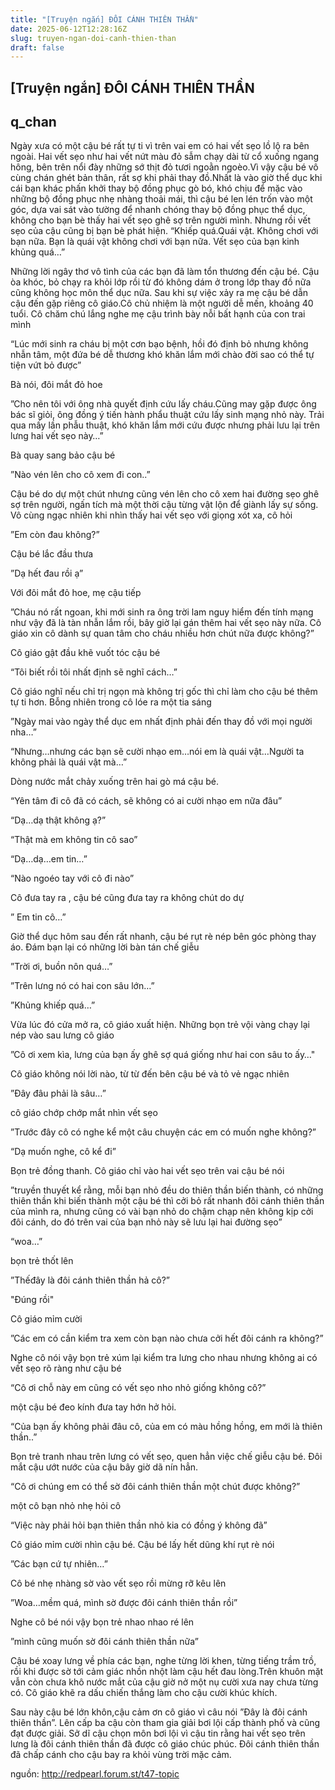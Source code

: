 ```yaml
---
title: "[Truyện ngắn] ĐÔI CÁNH THIÊN THẦN"
date: 2025-06-12T12:28:16Z
slug: truyen-ngan-doi-canh-thien-than
draft: false
---
```


## [Truyện ngắn] ĐÔI CÁNH THIÊN THẦN

## q_chan

Ngày xưa có một cậu bé rất tự ti vì trên vai em có hai vết sẹo lồ lộ ra bên ngoài. Hai vết sẹo như hai vết nứt màu đỏ sẫm chạy dài từ cổ xuống ngang hông, bên trên nổi đày những sớ thịt đỏ tươi ngoằn ngoèo.Vì vậy cậu bé vô cùng chán ghét bản thân, rất sợ khi phải thay đồ.Nhất là vào giờ thể dục khi cái bạn khác phấn khởi thay bộ đồng phục gò bó, khó chịu để mặc vào những bộ đồng phục nhẹ nhàng thoải mái, thì cậu bé len lén trốn vào một góc, dựa vai sát vào tường để nhanh chóng thay bộ đồng phục thể dục, không cho bạn bè thấy hai vết sẹo ghê sợ trên người mình. Nhưng rồi vết sẹo của cậu cũng bị bạn bè phát hiện.
“Khiếp quá.Quái vật. Không chơi với bạn nữa. Bạn là quái vật không chơi với bạn nữa. Vết sẹo của bạn kinh khủng quá…”
 
Những lời ngây thơ vô tình của các bạn đã làm tổn thương đến cậu bé. Cậu òa khóc, bỏ chạy ra khỏi lớp rồi từ đó không dám ở trong lớp thay đồ nữa cũng không học môn thể dục nữa. Sau khi sự việc xảy ra mẹ cậu bé dẫn cậu đến gặp riêng cô giáo.Cô chủ nhiệm là một người dễ mến, khoảng 40 tuổi. Cô chăm chú lắng nghe mẹ cậu trình bày nỗi bất hạnh của con trai mình
 
“Lúc mới sinh ra cháu bị một cơn bạo bệnh, hồi đó định bỏ nhưng không nhẫn tâm, một đứa bé dễ thương khó khăn lắm mới chào đời sao có thể tự tiện vứt bỏ được”
 
Bà nói, đôi mắt đỏ hoe
 
”Cho nên tôi với ông nhà quyết định cứu lấy cháu.Cũng may gặp được ông bác sĩ giỏi, ông đồng ý tiến hành phẩu thuật cứu lấy sinh mạng nhỏ này. Trải qua mấy lần phẫu thuật, khó khăn lắm mới cứu được nhưng phải lưu lại trên lưng hai vết sẹo này…”
 
Bà quay sang bảo cậu bé
 
”Nào vén lên cho cô xem đi con..”
 
 
 
 
 
 
 
 

 
Cậu bé do dự một chút nhưng cũng vén lên cho cô xem hai đường sẹo ghê sợ trên người, ngấn tích mà một thời cậu từng vật lộn để giành lấy sự sống. Vô cùng ngạc nhiên khi nhìn thấy hai vết sẹo với giọng xót xa, cô hỏi 
 
”Em còn đau không?”
 
 
 
 
 

Cậu bé lắc đầu thưa
 
”Dạ hết đau rồi ạ”
 
Với đôi mắt đỏ hoe, mẹ cậu tiếp
 
”Cháu nó rất ngoan, khi mới sinh ra ông trời lam nguy hiểm đến tính mạng như vậy đã là tàn nhẫn lắm rồi, bây giờ lại gán thêm hai vết sẹo này nữa. Cô giáo xin cô dành sự quan tâm cho cháu nhiều hơn chút nữa được không?”
 
Cô giáo gật đầu khẽ vuốt tóc cậu bé
 
“Tôi biết rồi tôi nhất định sẽ nghĩ cách…”
 
Cô giáo nghĩ nếu chỉ trị ngọn mà không trị gốc thì chỉ làm cho cậu bé thêm tự ti hơn. Bỗng nhiên trong cô lóe ra một tia sáng
 
”Ngày mai vào ngày thể dục em nhất định phải đến thay đồ với mọi người nha…”
 
“Nhưng…nhưng các bạn sẽ cười nhạo em…nói em là quái vật…Người ta không phải là quái vật mà…”
 
Dòng nước mắt chảy xuống trên hai gò má cậu bé.
 
“Yên tâm đi cô đã có cách, sẽ không có ai cười nhạo em nữa đâu”
 
“Dạ…dạ thật không ạ?”
 
“Thật mà em không tin cô sao”
 
“Dạ…dạ…em tin…”
 
“Nào ngoéo tay với cô đi nào”
 
Cô đưa tay ra , cậu bé cũng đưa tay ra không chút do dự
 
” Em tin cô…”
 
Giờ thể dục hôm sau đến rất nhanh, cậu bé rụt rè nép bên góc phòng thay áo. Đám bạn lại có những lời bàn tán chế giễu
 
”Trời ơi, buồn nôn quá…”
 
”Trên lưng nó có hai con sâu lớn…”
 
”Khủng khiếp quá…”
 
 
 

Vừa lúc đó cửa mở ra, cô giáo xuất hiện. Những bọn trẻ vội vàng chạy lại nép vào sau lưng cô giáo
 
”Cô ơi xem kìa, lưng của bạn ấy ghê sợ quá giống như
hai con sâu to ấy…"
 
Cô giáo không nói lời nào, từ từ đến bên cậu bé và tỏ vẻ ngạc nhiên
 
”Đây đâu phải là sâu…”
 
cô giáo chớp chớp mắt nhìn vết sẹo
 
”Trước đây cô có nghe kể một câu chuyện các em có muốn nghe không?”
 
“Dạ muốn nghe, cô kể đi”
 
Bọn trẻ đồng thanh. Cô giáo chỉ vào hai vết sẹo trên vai cậu bé nói
 
”truyền thuyết kể rằng, mỗi bạn nhỏ đều do thiên thần biến thành, có những thiên thần khi biến thành một cậu bé thì cởi bỏ rất nhanh đôi cánh thiên thần của mình ra, nhưng cũng có vài bạn nhỏ do chậm chạp nên không kịp cởi đôi cánh, do đó trên vai của bạn nhỏ này sẽ lưu lại hai đường sẹo”
 

 
 
 “woa…”
 
bọn trẻ thốt lên
 
”Thếđây là đôi cánh thiên thần hả cô?”
 

"Đúng rồi"

Cô giáo mỉm cười
 
”Các em có cần kiểm tra xem còn bạn nào chưa cởi hết đôi cánh ra không?”
 
Nghe cô nói vậy bọn trẻ xúm lại kiểm tra lưng cho nhau nhưng không ai có vết sẹo rõ ràng như cậu bé
 
“Cô ơi chỗ này em cũng có vết sẹo nho nhỏ giống không cô?”
 
một cậu bé đeo kính đưa tay hớn hở hỏi.
 
“Của bạn ấy không phải đâu cô, của em có màu hồng hồng, em mới là thiên thần..”
 
Bọn trẻ tranh nhau trên lưng có vết sẹo, quen hẳn việc chế giễu cậu bé. Đôi mắt cậu ướt nước của cậu bây giờ dã nín hẳn.
 
“Cô ơi chúng em có thể sờ đôi cánh thiên thần một chút được không?”
 
một cô bạn nhỏ nhẹ hỏi cô
 
“Việc này phải hỏi bạn thiên thần nhỏ kia có đồng ý không đã”
 

Cô giáo mỉm cười nhìn cậu bé. Cậu bé lấy hết dũng khí rụt rè nói
 
”Các bạn cứ tự nhiên…”
 
Cô bé nhẹ nhàng sờ vào vết sẹo rồi mừng rỡ kêu lên
 
”Woa…mềm quá, mình sờ được đôi cánh thiên thần rồi”
 
Nghe cô bé nói vậy bọn trẻ nhao nhao ré lên
 
”mình cũng muốn sờ đôi cánh thiên thần nữa”
 
Cậu bé xoay lưng về phía các bạn, nghe từng lời khen, từng tiếng trầm trồ, rồi khi được sờ tới cảm giác nhồn nhột làm cậu hết đau lòng.Trên khuôn mặt vẫn còn chưa khô nước mắt của cậu giờ nở một nụ cười xưa nay chưa từng có. Cô giáo khẽ ra dấu chiến thắng làm cho cậu cười khúc khích.
 
 
Sau này cậu bé lớn khôn,cậu cảm ơn cô giáo vì câu nói ”Đây là đôi cánh thiên thần”. Lên cấp ba cậu còn tham gia giải bơi lội cấp thành phố và cũng đạt được giải. Sở dĩ cậu chọn môn bơi lội vì cậu tin rằng hai vết sẹo trên lưng là đôi cánh thiên thần đã được cô giáo chúc phúc. Đôi cánh thiên thần đã chấp cánh cho cậu bay ra khỏi vùng trời mặc cảm.
 
 
nguồn: http://redpearl.forum.st/t47-topic